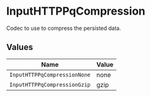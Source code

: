# InputHTTPPqCompression

Codec to use to compress the persisted data.


## Values

| Name                         | Value                        |
| ---------------------------- | ---------------------------- |
| `InputHTTPPqCompressionNone` | none                         |
| `InputHTTPPqCompressionGzip` | gzip                         |